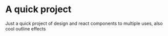 # A quick project
Just a quick project of design and react components to multiple uses, also cool outline effects
